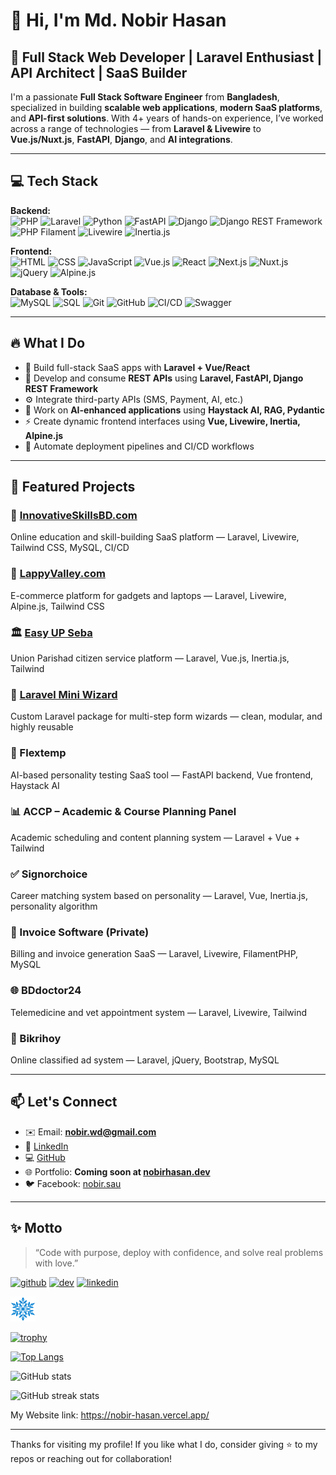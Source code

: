# 👋 Hi, I'm Md. Nobir Hasan

## 🚀 Full Stack Web Developer | Laravel Enthusiast | API Architect | SaaS Builder

I'm a passionate **Full Stack Software Engineer** from **Bangladesh**, specialized in building **scalable web applications**, **modern SaaS platforms**, and **API-first solutions**. With 4+ years of hands-on experience, I’ve worked across a range of technologies — from **Laravel & Livewire** to **Vue.js/Nuxt.js**, **FastAPI**, **Django**, and **AI integrations**.

---

## 💻 Tech Stack

**Backend:**  
![PHP](https://img.shields.io/badge/-PHP-777?style=flat&logo=php) ![Laravel](https://img.shields.io/badge/-Laravel-red?style=flat&logo=laravel) ![Python](https://img.shields.io/badge/-Python-3776AB?style=flat&logo=python) ![FastAPI](https://img.shields.io/badge/-FastAPI-009688?style=flat&logo=fastapi) ![Django](https://img.shields.io/badge/-Django-092E20?style=flat&logo=django) ![Django REST Framework](https://img.shields.io/badge/-DRF-ff1709?style=flat&logo=django) ![PHP Filament](https://img.shields.io/badge/-FilamentPHP-4e5d94?style=flat) ![Livewire](https://img.shields.io/badge/-Livewire-blueviolet?style=flat) ![Inertia.js](https://img.shields.io/badge/-Inertia.js-3c3c3c?style=flat)

**Frontend:**  
![HTML](https://img.shields.io/badge/-HTML5-E34F26?style=flat&logo=html5) ![CSS](https://img.shields.io/badge/-CSS3-1572B6?style=flat&logo=css3) ![JavaScript](https://img.shields.io/badge/-JavaScript-F7DF1E?style=flat&logo=javascript) ![Vue.js](https://img.shields.io/badge/-Vue.js-4FC08D?style=flat&logo=vue.js) ![React](https://img.shields.io/badge/-React-61DAFB?style=flat&logo=react) ![Next.js](https://img.shields.io/badge/-Next.js-black?style=flat&logo=next.js) ![Nuxt.js](https://img.shields.io/badge/-Nuxt.js-00C58E?style=flat&logo=nuxt.js) ![jQuery](https://img.shields.io/badge/-jQuery-0769AD?style=flat&logo=jquery) ![Alpine.js](https://img.shields.io/badge/-Alpine.js-8BC0D0?style=flat)

**Database & Tools:**  
![MySQL](https://img.shields.io/badge/-MySQL-4479A1?style=flat&logo=mysql) ![SQL](https://img.shields.io/badge/-SQL-003B57?style=flat&logo=database) ![Git](https://img.shields.io/badge/-Git-F05032?style=flat&logo=git) ![GitHub](https://img.shields.io/badge/-GitHub-181717?style=flat&logo=github) ![CI/CD](https://img.shields.io/badge/-CI%2FCD-0A0A0A?style=flat&logo=github-actions) ![Swagger](https://img.shields.io/badge/-Swagger-85EA2D?style=flat&logo=swagger)

---

## 🔥 What I Do

- 🔧 Build full-stack SaaS apps with **Laravel + Vue/React**
- 🔗 Develop and consume **REST APIs** using **Laravel, FastAPI, Django REST Framework**
- ⚙️ Integrate third-party APIs (SMS, Payment, AI, etc.)
- 🧠 Work on **AI-enhanced applications** using **Haystack AI, RAG, Pydantic**
- ⚡ Create dynamic frontend interfaces using **Vue, Livewire, Inertia, Alpine.js**
- 🚀 Automate deployment pipelines and CI/CD workflows

---

## 🌟 Featured Projects

### 🚀 [InnovativeSkillsBD.com](https://innovativeskillsbd.com)
Online education and skill-building SaaS platform — Laravel, Livewire, Tailwind CSS, MySQL, CI/CD

### 🛒 [LappyValley.com](https://lappyvalley.com)
E-commerce platform for gadgets and laptops — Laravel, Livewire, Alpine.js, Tailwind CSS

### 🏛️ [Easy UP Seba](https://github.com/md-nobir-hasan/easy-up-seba)
Union Parishad citizen service platform — Laravel, Vue.js, Inertia.js, Tailwind

### 🧩 [Laravel Mini Wizard](https://github.com/md-nobir-hasan/laravel-mini-wizard)
Custom Laravel package for multi-step form wizards — clean, modular, and highly reusable

### 🧠 Flextemp
AI-based personality testing SaaS tool — FastAPI backend, Vue frontend, Haystack AI

### 📊 ACCP – Academic & Course Planning Panel
Academic scheduling and content planning system — Laravel + Vue + Tailwind

### ✅ Signorchoice
Career matching system based on personality — Laravel, Vue, Inertia.js, personality algorithm

### 🧾 Invoice Software (Private)
Billing and invoice generation SaaS — Laravel, Livewire, FilamentPHP, MySQL

### 🌐 BDdoctor24
Telemedicine and vet appointment system — Laravel, Livewire, Tailwind

### 📁 Bikrihoy
Online classified ad system — Laravel, jQuery, Bootstrap, MySQL

---

## 📫 Let's Connect

- ✉️ Email: **nobir.wd@gmail.com**  
- 💼 [LinkedIn](https://www.linkedin.com/in/md-nobir-hasan)  
- 💻 [GitHub](https://github.com/md-nobir-hasan)  
- 🌐 Portfolio: **Coming soon at [nobirhasan.dev](https://nobirhasan.dev)**  
- 🐦 Facebook: [nobir.sau](https://www.facebook.com/nobir.sau)

---

## ✨ Motto

> “Code with purpose, deploy with confidence, and solve real problems with love.”





[<img src='https://cdn.jsdelivr.net/npm/simple-icons@3.0.1/icons/github.svg' alt='github' height='40'>](https://github.com/Md-Nobir-Hasan)  [<img src='https://cdn.jsdelivr.net/npm/simple-icons@3.0.1/icons/dev-dot-to.svg' alt='dev' height='40'>](https://dev.to/Md-Nobir-Hasan)  [<img src='https://cdn.jsdelivr.net/npm/simple-icons@3.0.1/icons/linkedin.svg' alt='linkedin' height='40'>](https://www.linkedin.com/in/md-nobir-hasan/)  

<a href='https://archiveprogram.github.com/'><img src='https://raw.githubusercontent.com/acervenky/animated-github-badges/master/assets/acbadge.gif' width='40' height='40'></a> 

[![trophy](https://github-profile-trophy.vercel.app/?username=Md-Nobir-Hasan)](https://github.com/ryo-ma/github-profile-trophy)

[![Top Langs](https://github-readme-stats.vercel.app/api/top-langs/?username=Md-Nobir-Hasan)](https://github.com/anuraghazra/github-readme-stats)

![GitHub stats](https://github-readme-stats.vercel.app/api?username=Md-Nobir-Hasan&show_icons=true)  


![GitHub streak stats](https://github-readme-streak-stats.herokuapp.com/?user=Md-Nobir-Hasan)  


My Website link: https://nobir-hasan.vercel.app/

---

Thanks for visiting my profile! If you like what I do, consider giving ⭐ to my repos or reaching out for collaboration!
